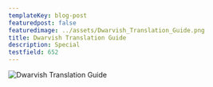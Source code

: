 ```yaml
---
templateKey: blog-post
featuredpost: false
featuredimage: ../assets/Dwarvish_Translation_Guide.png
title: Dwarvish Translation Guide
description: Special
testfield: 652
---
```

![Dwarvish Translation Guide](../assets/Dwarvish_Translation_Guide.png)